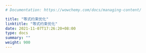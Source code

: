 ```yaml
---
# Documentation: https://wowchemy.com/docs/managing-content/

title: "等式约束优化"
linktitle: "等式约束优化"
date: 2021-11-07T17:26:20+08:00
type: docs
summary: ""
weight: 900
---
```


<!--more-->
